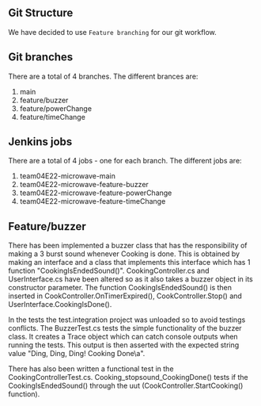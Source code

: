 ## Git Structure

We have decided to use `Feature branching` for our git workflow.

## Git branches

There are a total of 4 branches. The different brances are:

1. main
2. feature/buzzer
3. feature/powerChange
4. feature/timeChange


## Jenkins jobs

There are a total of 4 jobs - one for each branch. The different jobs are:

1. team04E22-microwave-main
2. team04E22-microwave-feature-buzzer
3. team04E22-microwave-feature-powerChange
4. team04E22-microwave-feature-timeChange


## Feature/buzzer

There has been implemented a buzzer class that has the responsibility of making a 3 burst sound whenever Cooking is done.
This is obtained by making an interface and a class that implements this interface which has 1 function "CookingIsEndedSound()".
CookingController.cs and UserInterface.cs have been altered so as it also takes a buzzer object in its constructor parameter.
The function CookingIsEndedSound() is then inserted in CookController.OnTimerExpired(), CookController.Stop() and UserInterface.CookingIsDone().

In the tests the test.integration project was unloaded so to avoid testings conflicts.
The BuzzerTest.cs tests the simple functionality of the buzzer class. It creates a Trace object which can catch console outputs when running the tests. This output is then asserted with the expected string value "Ding, Ding, Ding! Cooking Done\a".

There has also been written a functional test in the CookingControllerTest.cs. Cooking_stopsound_CookingDone() tests if the CookingIsEndedSound() through the uut (CookController.StartCooking() function). 
